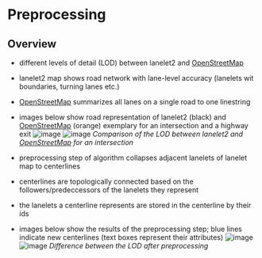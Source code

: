 # Preprocessing

## Overview

- different levels of detail (LOD) between lanelet2 and [OpenStreetMap](openstreetmap.org/)
- lanelet2 map shows road network with lane-level accuracy (lanelets wit boundaries, turning lanes etc.)
- [OpenStreetMap](openstreetmap.org/) summarizes all lanes on a single road to one linestring
- images below show road representation of lanelet2 (black) and [OpenStreetMap](openstreetmap.org/) (orange) exemplary for an intersection and a highway exit
![image](img/lod_ll_osm_corner.png) ![image](img/lod_ll_osm_highway.png)
*Comparison of the LOD between lanelet2 and [OpenStreetMap](openstreetmap.org/) for an intersection*

- preprocessing step of algorithm collapses adjacent lanelets of lanelet map to centerlines
- centerlines are topologically connected based on the followers/predeccessors of the lanelets they represent
- the lanelets a centerline represents are stored in the centerline by their ids
- images below show the results of the preprocessing step; blue lines indicate new centerlines (text boxes represent their attributes)
![image](img/ll_collapsed_corner.png) ![image](img/ll_collapsed_highway.png)
*Difference between the LOD after preprocessing*
